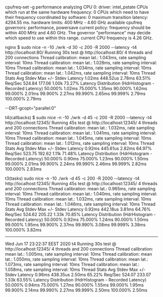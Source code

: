 cpufreq-set -g performance
analyzing CPU 0:
  driver: intel_pstate
  CPUs which run at the same hardware frequency: 0
  CPUs which need to have their frequency coordinated by software: 0
  maximum transition latency: 4294.55 ms.
  hardware limits: 400 MHz - 4.60 GHz
  available cpufreq governors: performance, powersave
  current policy: frequency should be within 400 MHz and 4.60 GHz.
                  The governor "performance" may decide which speed to use
                  within this range.
  current CPU frequency is 4.26 GHz.

nginx
$ sudo nice -n -10 ./wrk -d 30 -c 200 -R 2000 --latency -t4 http://localhost:80/
Running 30s test @ http://localhost:80/
  4 threads and 200 connections
  Thread calibration: mean lat.: 1.043ms, rate sampling interval: 10ms
  Thread calibration: mean lat.: 1.028ms, rate sampling interval: 10ms
  Thread calibration: mean lat.: 1.034ms, rate sampling interval: 10ms
  Thread calibration: mean lat.: 1.042ms, rate sampling interval: 10ms
  Thread Stats   Avg      Stdev     Max   +/- Stdev
    Latency     1.02ms  448.52us   2.78ms   63.51%
    Req/Sec   524.84    177.06     1.00k    73.27%
  Latency Distribution (HdrHistogram - Recorded Latency)
 50.000%    1.02ms
 75.000%    1.35ms
 90.000%    1.62ms
 99.000%    2.01ms
 99.900%    2.27ms
 99.990%    2.65ms
 99.999%    2.79ms
100.000%    2.79ms

 --DRT-gcopt="parallel:0"

t4(callbacks)
$ sudo nice -n -10 ./wrk -d 45 -c 200 -R 2000 --latency -t4 http://localhost:12345/
Running 45s test @ http://localhost:12345/
  4 threads and 200 connections
  Thread calibration: mean lat.: 1.032ms, rate sampling interval: 10ms
  Thread calibration: mean lat.: 1.041ms, rate sampling interval: 10ms
  Thread calibration: mean lat.: 1.045ms, rate sampling interval: 10ms
  Thread calibration: mean lat.: 1.012ms, rate sampling interval: 10ms
  Thread Stats   Avg      Stdev     Max   +/- Stdev
    Latency     0.92ms  445.61us   2.82ms   64.97%
    Req/Sec   523.75    192.62     1.11k    71.48%
  Latency Distribution (HdrHistogram - Recorded Latency)
 50.000%    0.90ms
 75.000%    1.23ms
 90.000%    1.50ms
 99.000%    2.01ms
 99.900%    2.24ms
 99.990%    2.46ms
 99.999%    2.82ms
100.000%    2.83ms



t3(tasks)
sudo nice -n -10 ./wrk -d 45 -c 200 -R 2000 --latency -t4 http://localhost:12345/
Running 45s test @ http://localhost:12345/
  4 threads and 200 connections
  Thread calibration: mean lat.: 0.965ms, rate sampling interval: 10ms
  Thread calibration: mean lat.: 1.040ms, rate sampling interval: 10ms
  Thread calibration: mean lat.: 1.032ms, rate sampling interval: 10ms
  Thread calibration: mean lat.: 1.046ms, rate sampling interval: 10ms
  Thread Stats   Avg      Stdev     Max   +/- Stdev
    Latency     0.92ms  442.18us   3.81ms   64.76%
    Req/Sec   524.62    205.22     1.33k    70.85%
  Latency Distribution (HdrHistogram - Recorded Latency)
 50.000%    0.92ms
 75.000%    1.24ms
 90.000%    1.50ms
 99.000%    1.95ms
 99.900%    2.37ms
 99.990%    3.08ms
 99.999%    3.38ms
100.000%    3.82ms

---
Wed Jun 17 23:22:37 EEST 2020
t4
Running 30s test @ http://localhost:12345/
  4 threads and 200 connections
  Thread calibration: mean lat.: 1.005ms, rate sampling interval: 10ms
  Thread calibration: mean lat.: 1.050ms, rate sampling interval: 10ms
  Thread calibration: mean lat.: 1.073ms, rate sampling interval: 10ms
  Thread calibration: mean lat.: 1.058ms, rate sampling interval: 10ms
  Thread Stats   Avg      Stdev     Max   +/- Stdev
    Latency     0.96ms  438.35us   2.50ms   65.22%
    Req/Sec   524.07    233.07     1.33k    63.55%
  Latency Distribution (HdrHistogram - Recorded Latency)
 50.000%    0.94ms
 75.000%    1.27ms
 90.000%    1.55ms
 99.000%    1.95ms
 99.900%    2.14ms
 99.990%    2.27ms
 99.999%    2.50ms
100.000%    2.50ms

